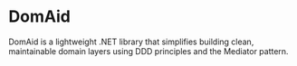 # DomAid
DomAid is a lightweight .NET library that simplifies building clean, maintainable domain layers using DDD principles and the Mediator pattern.
